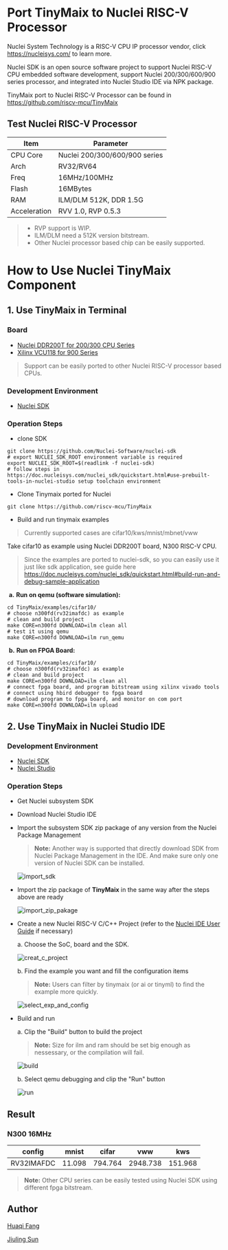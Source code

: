 # Port TinyMaix to Nuclei RISC-V Processor

Nuclei System Technology is a RISC-V CPU IP processor vendor, click https://nucleisys.com/ to learn more.

Nuclei SDK is an open source software project to support Nuclei RISC-V CPU embedded software development,
support Nuclei 200/300/600/900 series processor, and integrated into Nuclei Studio IDE via NPK package.

TinyMaix port to Nuclei RISC-V Processor can be found in https://github.com/riscv-mcu/TinyMaix

## Test Nuclei RISC-V Processor

| Item         | Parameter      |
| ------------ | -------------- |
| CPU Core     | Nuclei 200/300/600/900 series |
| Arch         | RV32/RV64      |
| Freq         | 16MHz/100MHz   |
| Flash        | 16MBytes       |
| RAM          | ILM/DLM 512K, DDR 1.5G  |
| Acceleration | RVV 1.0, RVP 0.5.3    |

> - RVP support is WIP.
> - ILM/DLM need a 512K version bitstream.
> - Other Nuclei processor based chip can be easily supported.

# How to Use Nuclei TinyMaix Component

## 1. Use TinyMaix  in Terminal

### Board

- [Nuclei DDR200T for 200/300 CPU Series](https://nucleisys.com/developboard.php#ddr200t)
- [Xilinx VCU118 for 900 Series](https://www.xilinx.com/products/boards-and-kits/vcu118.html)

> Support can be easily ported to other Nuclei RISC-V processor based CPUs.

### Development Environment

- [Nuclei SDK](https://github.com/Nuclei-Software/nuclei-sdk)

### Operation Steps

- clone SDK

~~~shell
git clone https://github.com/Nuclei-Software/nuclei-sdk
# export NUCLEI_SDK_ROOT environment variable is required
export NUCLEI_SDK_ROOT=$(readlink -f nuclei-sdk)
# follow steps in https://doc.nucleisys.com/nuclei_sdk/quickstart.html#use-prebuilt-tools-in-nuclei-studio setup toolchain environment
~~~

- Clone Tinymaix ported for Nuclei

~~~shell
git clone https://github.com/riscv-mcu/TinyMaix
~~~

- Build and run tinymaix examples

> Currently supported cases are cifar10/kws/mnist/mbnet/vww

Take cifar10 as example using Nuclei DDR200T board, N300 RISC-V CPU.

> Since the examples are ported to nuclei-sdk, so you can easily
> use it just like sdk application, see guide here
> https://doc.nucleisys.com/nuclei_sdk/quickstart.html#build-run-and-debug-sample-application

​    **a.** **Run on qemu (software simulation):**

```shell
cd TinyMaix/examples/cifar10/
# choose n300fd(rv32imafdc) as example
# clean and build project
make CORE=n300fd DOWNLOAD=ilm clean all
# test it using qemu
make CORE=n300fd DOWNLOAD=ilm run_qemu
```

​    **b.** **Run on FPGA Board:**

~~~shell
cd TinyMaix/examples/cifar10/
# choose n300fd(rv32imafdc) as example
# clean and build project
make CORE=n300fd DOWNLOAD=ilm clean all
# connect fpga board, and program bitstream using xilinx vivado tools
# connect using hbird debugger to fpga board
# download program to fpga board, and monitor on com port
make CORE=n300fd DOWNLOAD=ilm upload
~~~

## 2. Use TinyMaix  in Nuclei Studio IDE

### Development Environment

- [Nuclei SDK](https://github.com/Nuclei-Software/nuclei-sdk)
- [Nuclei Studio](https://www.rvmcu.com/nucleistudio.html)

### Operation Steps

- Get Nuclei subsystem SDK

- Download Nuclei Studio IDE

- Import the subsystem SDK zip package of any version from the Nuclei Package Management

  > **Note:**  Another way is supported that directly download SDK from Nuclei Package Management in the IDE. And make sure only one version of Nuclei SDK can be installed.

  ![import_sdk](images/import_sdk.png)

- Import the zip package of **TinyMaix** in the same way after the steps above are ready

  ![import_zip_pakage](images/import_zip_pakage.png)

- Create a new Nuclei RISC-V C/C++ Project (refer to the [Nuclei IDE User Guide](https://www.nucleisys.com/upload/files/doc/nucleistudio/Nuclei_Studio_User_Guide_202212.pdf ) if necessary)

  a. Choose the SoC, board and the SDK.

  ![creat_c_project](images/creat_c_project.png)

   b. Find the example you want and fill the configuration items

  > **Note:** Users can filter by tinymaix (or ai or tinyml) to find the example  more quickly.

  ![select_exp_and_config](images/select_exp_and_config.png)

- Build and run

   a. Clip the "Build" button to build the project

  > **Note:** Size for ilm and ram should be set big enough as nessessary, or the compilation will fail.

  ![build](images/build.png)

   b. Select qemu debugging and clip the "Run" button

  ![run](images/run.png)

## Result

### N300 16MHz

| config | mnist | cifar | vww  | kws |
| ------ | ----- | ----- | ------ | -------- |
| RV32IMAFDC | 11.098 | 794.764 | 2948.738 | 151.968 |

> **Note:** Other CPU series can be easily tested using Nuclei SDK
> using different fpga bitstream.

## Author

[Huaqi Fang](https://github.com/fanghuaqi)

[Jiuling Sun](https://github.com/sunjiuling)